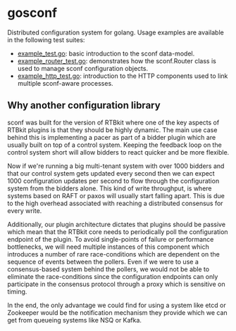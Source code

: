 # gosconf #

Distributed configuration system for golang. Usage examples are available in the
following test suites:

* [example_test.go](sconf/example_test.go): basic introduction to the sconf
  data-model.
* [example_router_test.go](sconf/example_router_test.go): demonstrates how the
  sconf.Router class is used to manage sconf configuration objects.
* [example_http_test.go](sconf/example_http_test.go): introduction to the HTTP
  components used to link multiple sconf-aware processes.

## Why another configuration library ##

sconf was built for the version of RTBkit where one of the key aspects of RTBkit
plugins is that they should be highly dynamic. The main use case behind this is
implementing a pacer as part of a bidder plugin which are usually built on top
of a control system. Keeping the feedback loop on the control system short will
allow bidders to react quicker and be more flexible.

Now if we're running a big multi-tenant system with over 1000 bidders and that
our control system gets updated every second then we can expect 1000
configuration updates per second to flow through the configuration system from
the bidders alone. This kind of write throughput, is where systems based on RAFT
or paxos will usually start falling apart. This is due to the high overhead
associated with reaching a distributed consensus for every write.

Additionally, our plugin architecture dictates that plugins should be passive
which mean that the RTBkit core needs to periodically poll the configuration
endpoint of the plugin. To avoid single-points of failure or performance
bottlenecks, we will need multiple instances of this component which introduces
a number of rare race-conditions which are dependent on the sequence of events
between the pollers. Even if we were to use a consensus-based system behind the
pollers, we would not be able to eliminate the race-conditions since the
configuration endpoints can only participate in the consensus protocol through a
proxy which is sensitive on timing.

In the end, the only advantage we could find for using a system like etcd or
Zookeeper would be the notification mechanism they provide which we can get from
queueing systems like NSQ or Kafka.
